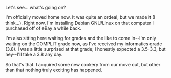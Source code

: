 <p>Let's see... what's going on?</p>
<p>I'm officially moved home now.  It was quite an ordeal, but we made it (I think...).  Right now, I'm installing Debian GNU/Linux on that computer I purchased off of eBay a while back.</p>
<p>I'm also sitting here waiting for grades and the like to come in--I'm only waiting on the COMPLIT grade now, as I've received my informatics grade (3.8).  I was a little surprised at that grade; I honestly expected a 3.5-3.3, but hey--I'll take a 3.8 any day.</p>
<p>So that's that.  I acquired some new cookery from our move out, but other than that nothing truly exciting has happened.</p>